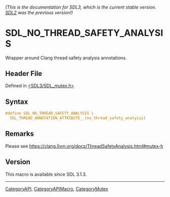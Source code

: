 ###### (This is the documentation for SDL3, which is the current stable version. [SDL2](https://wiki.libsdl.org/SDL2/) was the previous version!)
# SDL_NO_THREAD_SAFETY_ANALYSIS

Wrapper around Clang thread safety analysis annotations.

## Header File

Defined in [<SDL3/SDL_mutex.h>](https://github.com/libsdl-org/SDL/blob/main/include/SDL3/SDL_mutex.h)

## Syntax

```c
#define SDL_NO_THREAD_SAFETY_ANALYSIS \
  SDL_THREAD_ANNOTATION_ATTRIBUTE__(no_thread_safety_analysis)
```

## Remarks

Please see https://clang.llvm.org/docs/ThreadSafetyAnalysis.html#mutex-h

## Version

This macro is available since SDL 3.1.3.

----
[CategoryAPI](CategoryAPI), [CategoryAPIMacro](CategoryAPIMacro), [CategoryMutex](CategoryMutex)

